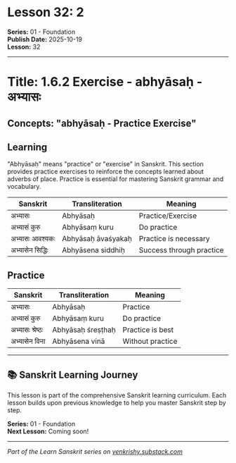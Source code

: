 # Lesson 32: 2

**Series:** 01 - Foundation  
**Publish Date:** 2025-10-19  
**Lesson:** 32

---

# Title: 1.6.2 Exercise - abhyāsaḥ - अभ्यासः
## Concepts: "abhyāsaḥ - Practice Exercise"

## Learning
"Abhyāsaḥ" means "practice" or "exercise" in Sanskrit. This section provides practice exercises to reinforce the concepts learned about adverbs of place. Practice is essential for mastering Sanskrit grammar and vocabulary.

| Sanskrit           | Transliteration      | Meaning                          |
| ------------------ | -------------------- | -------------------------------- |
| अभ्यासः            | Abhyāsaḥ            | Practice/Exercise                |
| अभ्यासं कुरु       | Abhyāsaṃ kuru       | Do practice                      |
| अभ्यासः आवश्यकः    | Abhyāsaḥ āvaśyakaḥ  | Practice is necessary            |
| अभ्यासेन सिद्धिः   | Abhyāsena siddhiḥ   | Success through practice         |

## Practice
| Sanskrit           | Transliteration      | Meaning                          |
| ------------------ | -------------------- | -------------------------------- |
| अभ्यासः            | Abhyāsaḥ            | Practice                         |
| अभ्यासं कुरु       | Abhyāsaṃ kuru       | Do practice                      |
| अभ्यासः श्रेष्ठः    | Abhyāsaḥ śreṣṭhaḥ   | Practice is best                 |
| अभ्यासेन विना      | Abhyāsena vinā      | Without practice                 |

---

## 📚 Sanskrit Learning Journey

This lesson is part of the comprehensive Sanskrit learning curriculum. Each lesson builds upon previous knowledge to help you master Sanskrit step by step.

**Series:** 01 - Foundation  
**Next Lesson:** Coming soon!

---
*Part of the Learn Sanskrit series on [venkrishy.substack.com](https://venkrishy.substack.com/s/learn_sanskrit)*

